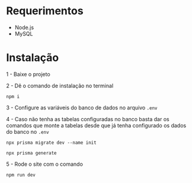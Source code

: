 # Requerimentos

- Node.js
- MySQL

# Instalação

1 - Baixe o projeto

2 - Dê o comando de instalação no terminal

```
npm i
```

3 - Configure as variáveis do banco de dados no arquivo `.env`

4 - Caso não tenha as tabelas configuradas no banco basta dar os comandos que monte a tabelas desde que já tenha configurado os dados do banco no `.env`

```
npx prisma migrate dev --name init

npx prisma generate
```

5 - Rode o site com o comando

```
npm run dev
```